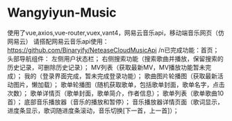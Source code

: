 # Wangyiyun-Music
使用了vue,axios,vue-router,vuex,vant4，网易云音乐api，移动端音乐网页（仿网易云）
请搭配网易云音乐api使用：https://github.com/Binaryify/NeteaseCloudMusicApi
/n已完成功能：首页；
            头部导航组件：
            左侧用户状态栏；
            右侧搜索功能（搜索歌曲并播放，保留搜索的历史记录，可删除历史记录）；
            MV列表（获取最新MV，MV播放功能暂未完成）；
            我的（登录界面完成，暂未完成登录功能）；
            歌曲图片轮播图（获取最新活动图片，懒加载）；
            歌单轮播图（随机获取歌单，包括歌单封面，歌单名字，点击次数）；
            歌单详情页（歌单封面，歌单简介，作者信息）；
            歌单列表（歌单歌曲10首）；
            底部音乐播放器（音乐的播放和暂停）；
            音乐播放器详情页面（歌词显示，进度条显示，歌词随进度条滚动，音乐切换[下一首，上一首]）；
            
            
            
